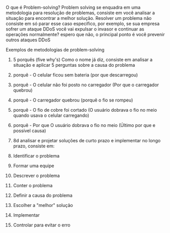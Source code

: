 O que é Problem-solving?
Problem solving se enquadra em uma metodologia para resolução de problemas, consiste em você analisar a situação para encontrar a melhor solução. Resolver um problema não consiste em só parar esse caso especifico, por exemplo, se sua empresa sofrer um ataque DDoS você vai expulsar o invasor e continuar as operações normalmente? espero que não, o principal ponto é você prevenir outros ataques DDoS

Exemplos de metodologias de problem-solving
1. 5 porquês (five why's)
Como o nome já diz, consiste em analisar a situação e aplicar 5 perguntas sobre a causa do problema

 1. porquê - O celular ficou sem bateria (por que descarregou)
 2. porquê - O celular não foi posto no carregador (Por que o carregador quebrou)
 3. porquê - O carregador quebrou (porquê o fio se rompeu)
 4. porquê - O fio de cobre foi cortado (O usuário dobrava o fio no meio quando usava o celular carregando)
 5. porquê - Por que O usuário dobrava o fio no meio (Último por que e possível causa)

 2. 8d
 analisar e projetar soluções de curto prazo e implementar no longo prazo, consiste em:
 1. Identificar o problema
 2. Formar uma equipe
 3. Descrever o problema
 4. Conter o problema
 5. Definir a causa do problema
 6. Escolher a "melhor" solução
 7. Implementar
 8. Controlar para evitar o erro